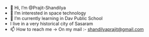 - 👋 Hi, I’m @Prajit-Shandilya
- 👀 I’m interested in space technology
- 🌱 I’m currently learning in Dav Public School
- I live in a very historical city of Sasaram
- 📫 How to reach me -> On my mail :- shandilyaprajit@gmail.com


